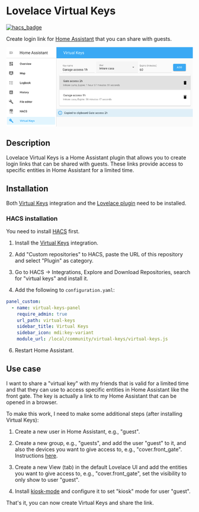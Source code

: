 # Lovelace Virtual Keys
[![hacs_badge](https://img.shields.io/badge/HACS-Custom-41BDF5.svg?style=for-the-badge)](https://github.com/hacs/integration)

Create login link for [Home Assistant](https://www.home-assistant.io/) that you can share with guests.

![image](images/screenshot1.png)

## Description

Lovelace Virtual Keys is a Home Assistant plugin that allows you to create login links that can be shared with guests. These links provide access to specific entities in Home Assistant for a limited time.

## Installation

Both [Virtual Keys](https://github.com/kcsoft/virtual-keys) integration and the [Lovelace plugin](https://github.com/kcsoft/lovelace-virtual-keys) need to be installed.

### HACS installation

You need to install [HACS](https://hacs.xyz/) first.

1. Install the [Virtual Keys](https://github.com/kcsoft/virtual-keys) integration.

2. Add "Custom repositories" to HACS, paste the URL of this repository and select "Plugin" as category.

3. Go to HACS -> Integrations, Explore and Download Repositories, search for "virtual keys" and install it.

4. Add the following to `configuration.yaml`:

```yaml
panel_custom:
  - name: virtual-keys-panel
    require_admin: true
    url_path: virtual-keys
    sidebar_title: Virtual Keys
    sidebar_icon: mdi:key-variant
    module_url: /local/community/virtual-keys/virtual-keys.js
```

6. Restart Home Assistant.

## Use case

I want to share a "virtual key" with my friends that is valid for a limited time and that they can use to access specific entities in Home Assistant like the front gate. The key is actually a link to my Home Assistant that can be opened in a browser.

To make this work, I need to make some additional steps (after installing Virtual Keys):

1. Create a new user in Home Assistant, e.g., "guest".

2. Create a new group, e.g., "guests", and add the user "guest" to it, and also the devices you want to give access to, e.g., "cover.front_gate". Instructions [here](https://developers.home-assistant.io/blog/2019/03/11/user-permissions/).

3. Create a new View (tab) in the default Lovelace UI and add the entities you want to give access to, e.g., "cover.front_gate", set the visibility to only show to user "guest".

4. Install [kiosk-mode](https://github.com/NemesisRE/kiosk-mode) and configure it to set "kiosk" mode for user "guest".

That's it, you can now create Virtual Keys and share the link.
